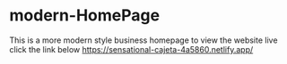 # modern-HomePage
This is a more modern style business homepage to view the website live click the link below
https://sensational-cajeta-4a5860.netlify.app/
